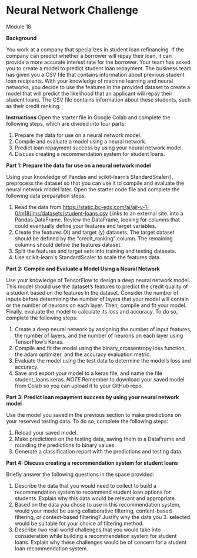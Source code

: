 # Neural Network Challenge
Module 18 

**Background**

You work at a company that specializes in student loan refinancing. If the company can predict whether a borrower will repay their loan, it can provide a more accurate interest rate for the borrower. Your team has asked you to create a model to predict student loan repayment.
The business team has given you a CSV file that contains information about previous student loan recipients. With your knowledge of machine learning and neural networks, you decide to use the features in the provided dataset to create a model that will predict the likelihood that an applicant will repay their student loans. The CSV file contains information about these students, such as their credit ranking.

**Instructions**
Open the starter file in Google Colab and complete the following steps, which are divided into four parts:
1. Prepare the data for use on a neural network model.
2. Compile and evaluate a model using a neural network.
3. Predict loan repayment success by using your neural network model.
4. Discuss creating a recommendation system for student loans.

**Part 1: Prepare the data for use on a neural network model**

Using your knowledge of Pandas and scikit-learn’s StandardScaler(), preprocess the dataset so that you can use it to compile and evaluate the neural network model later.
Open the starter code file and complete the following data preparation steps:
1. Read the data from https://static.bc-edx.com/ai/ail-v-1-0/m18/lms/datasets/student-loans.csv Links to an external site. into a Pandas DataFrame. Review the DataFrame, looking for columns that could eventually define your features and target variables.
2. Create the features (X) and target (y) datasets. The target dataset should be defined by the “credit_ranking” column. The remaining columns should define the features dataset.
3. Split the features and target sets into training and testing datasets.
4. Use scikit-learn's StandardScaler to scale the features data.

**Part 2: Compile and Evaluate a Model Using a Neural Network**

Use your knowledge of TensorFlow to design a deep neural network model. This model should use the dataset’s features to predict the credit quality of a student based on the features in the dataset. Consider the number of inputs before determining the number of layers that your model will contain or the number of neurons on each layer. Then, compile and fit your model. Finally, evaluate the model to calculate its loss and accuracy.
To do so, complete the following steps:
1. Create a deep neural network by assigning the number of input features, the number of layers, and the number of neurons on each layer using TensorFlow’s Keras.
2. Compile and fit the model using the binary_crossentropy loss function, the adam optimizer, and the accuracy evaluation metric.
3. Evaluate the model using the test data to determine the model’s loss and accuracy.
4. Save and export your model to a keras file, and name the file student_loans.keras.
*NOTE*
Remember to download your saved model from Colab so you can upload it to your GitHub repo.

**Part 3: Predict loan repayment success by using your neural network model**

Use the model you saved in the previous section to make predictions on your reserved testing data.
To do so, complete the following steps:
1. Reload your saved model.
2. Make predictions on the testing data, saving them to a DataFrame and rounding the predictions to binary values.
3. Generate a classification report with the predictions and testing data.

**Part 4: Discuss creating a recommendation system for student loans**

Briefly answer the following questions in the space provided:
1. Describe the data that you would need to collect to build a recommendation system to recommend student loan options for students. Explain why this data would be relevant and appropriate.
2. Based on the data you chose to use in this recommendation system, would your model be using collaborative filtering, content-based filtering, or context-based filtering? Justify why the data you 3. selected would be suitable for your choice of filtering method.
3. Describe two real-world challenges that you would take into consideration while building a recommendation system for student loans. Explain why these challenges would be of concern for a student loan recommendation system.
